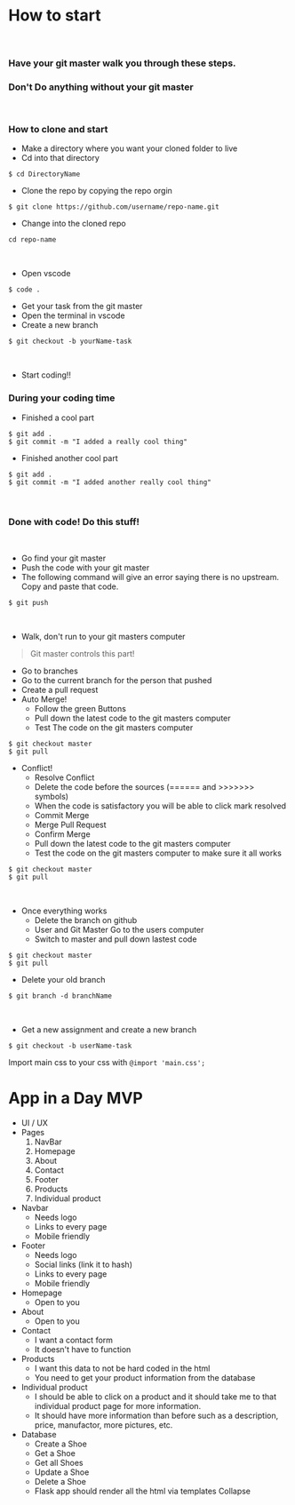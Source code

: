 # How to start
​
### Have your git master walk you through these steps.
### Don't Do anything without your git master
​
### How to clone and start
- Make a directory where you want your cloned folder to live
- Cd into that directory
```
$ cd DirectoryName
```
- Clone the repo by copying the repo orgin
```
$ git clone https://github.com/username/repo-name.git
```
- Change into the cloned repo
```
cd repo-name
```
​
- Open vscode
```
$ code .
```
- Get your task from the git master
- Open the terminal in vscode
- Create a new branch
```
$ git checkout -b yourName-task
```
​
- Start coding!!
​
### During your coding time
- Finished a cool part
```
$ git add .
$ git commit -m "I added a really cool thing"
```
- Finished another cool part
```
$ git add .
$ git commit -m "I added another really cool thing"
```
​
### Done with code! Do this stuff!
​
- Go find your git master
- Push the code with your git master
- The following command will give an error saying there is no upstream. Copy and paste that code.
```
$ git push
```
​
- Walk, don't run to your git masters computer
> Git master controls this part!
- Go to branches
- Go to the current branch for the person that pushed
- Create a pull request
​
- Auto Merge!
  - Follow the green Buttons
  - Pull down the latest code to the git masters computer
  - Test The code on the git masters computer
```
$ git checkout master
$ git pull
```
- Conflict!
  - Resolve Conflict
  - Delete the code before the sources (====== and >>>>>>> symbols)
  - When the code is satisfactory you will be able to click mark resolved
  - Commit Merge
  - Merge Pull Request
  - Confirm Merge
  - Pull down the latest code to the git masters computer
  - Test the code on the git masters computer to make sure it all works
```
$ git checkout master
$ git pull
```
​
- Once everything works
  - Delete the branch on github
  - User and Git Master Go to the users computer
  - Switch to master and pull down lastest code
```
$ git checkout master
$ git pull
```
- Delete your old branch
```
$ git branch -d branchName
```
​
- Get a new assignment and create a new branch
```
$ git checkout -b userName-task
```

Import main css to your css with ```@import 'main.css';```

# App in a Day MVP
- UI / UX
- Pages
  1. NavBar
  2. Homepage
  3. About
  4. Contact
  5. Footer
  6. Products
  7. Individual product
- Navbar
  - Needs logo
  - Links to every page
  - Mobile friendly
- Footer
  - Needs logo
  - Social links (link it to hash)
  - Links to every page
  - Mobile friendly
- Homepage
  - Open to you
- About
  - Open to you
- Contact
  - I want a contact form
  - It doesn't have to function
- Products
  - I want this data to not be hard coded in the html
  - You need to get your product information from the database
- Individual product
  - I should be able to click on a product and it should take me to that individual product page for more information.
  - It should have more information than before such as a description, price, manufactor, more pictures, etc.
- Database
  - Create a Shoe
  - Get a Shoe
  - Get all Shoes
  - Update a Shoe
  - Delete a Shoe
  - Flask app should render all the html via templates
Collapse






























